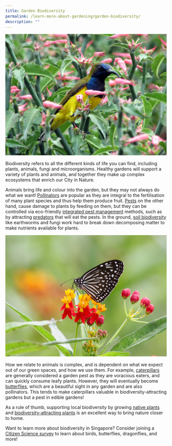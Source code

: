 ```yaml
---
title: Garden Biodiversity
permalink: /learn-more-about-gardening/garden-biodiversity/
description: ""
---
```

<img title="A male Olive-backed sunbird feeding on nectar from Devil's Backbone flowers. Photo by Victoria Lim." src="/images/Biodiversity/OliveBackedSunbird_VictoriaLim.jpg">
<p>Biodiversity refers to all the different kinds of life you can find, including plants, animals, fungi and microorganisms. Healthy gardens will support a variety of plants and animals, and together they make up complex ecosystems that enrich our City in Nature.</p>
<p>Animals bring life and colour into the garden, but they may not always do what we want! <a href="/page-index/biodiversity/pollinators/">Pollinators</a> are popular as they are integral to the fertilisation of many plant species and thus help them produce fruit. <a href="/page-index/pests/pests/">Pests</a> on the other hand, cause damage to plants by feeding on them, but they can be controlled via eco-friendly <a href="/page-index/horticulture-techniques/ipm/">integrated pest management</a> methods, such as by attracting <a href="/page-index/biodiversity/predators/">predators</a> that will eat the pests. In the ground, <a href="/page-index/biodiversity/soil-biodiversity/">soil biodiversity</a> like earthworms and fungi work hard to break down decomposing matter to make nutrients available for plants.   </p>
<img title="A Glassy Tiger butterfly feeding on nectar from bloodflowers. Photo by Jacqueline Chua." src="/images/Biodiversity/glassy%20tiger_jacchua.jpg">
<p>How we relate to animals is complex, and is dependent on what we expect out of our green spaces, and how we use them. For example, <a href="/page-index/pests/caterpillars/">caterpillars</a> are generally considered a garden pest as they are voracious eaters, and can quickly consume leafy plants. However, they will eventually become <a href="/page-index/biodiversity/pollinators/">butterflies</a>, which are a beautiful sight in any garden and are also pollinators. This tends to make caterpillars valuable in biodiversity-attracting gardens but a pest in edible gardens! </p>
<p>As a rule of thumb, supporting local biodiversity by growing <a href="/page-index/glossary/native-plants/">native plants</a> and <a href="/page-index/glossary/biodiversity-attracting-plants/">biodiversity-attracting plants</a> is an excellent way to bring nature closer to home. </p>
<p>Want to learn more about biodiversity in Singapore? Consider joining a <a href="https://www.nparks.gov.sg/biodiversity/community-in-nature-initiative/citizen-science-programmes">Citizen Science survey</a> to learn about birds, butterflies, dragonflies, and more!</p>